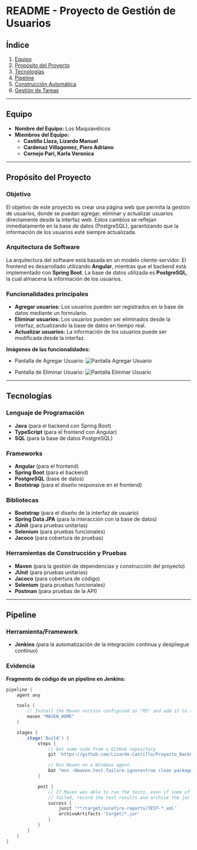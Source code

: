 # README - Proyecto de Gestión de Usuarios

## Índice

1. [Equipo](#equipo)
2. [Propósito del Proyecto](#propósito-del-proyecto)
3. [Tecnologías](#tecnologías)
4. [Pipeline](#pipeline)
5. [Construcción Automática](#construcción-automática)
6. [Gestión de Tareas](#gestión-de-tareas)

---

## Equipo

- **Nombre del Equipo:** Los Maquiavélicos
- **Miembros del Equipo:**
  - **Castillo Llaza, Lizardo Manuel**
  - **Cardenaz Villagomez, Piero Adriano**
  - **Cornejo Pari, Karla Veronica**

---

## Propósito del Proyecto

### Objetivo

El objetivo de este proyecto es crear una página web que permita la gestión de usuarios, donde se puedan agregar, eliminar y actualizar usuarios directamente desde la interfaz web. Estos cambios se reflejan inmediatamente en la base de datos (PostgreSQL), garantizando que la información de los usuarios esté siempre actualizada.

### Arquitectura de Software

La arquitectura del software está basada en un modelo cliente-servidor. El frontend es desarrollado utilizando **Angular**, mientras que el backend está implementado con **Spring Boot**. La base de datos utilizada es **PostgreSQL**, la cual almacena la información de los usuarios.

### Funcionalidades principales

- **Agregar usuarios:** Los usuarios pueden ser registrados en la base de datos mediante un formulario.
- **Eliminar usuarios:** Los usuarios pueden ser eliminados desde la interfaz, actualizando la base de datos en tiempo real.
- **Actualizar usuarios:** La información de los usuarios puede ser modificada desde la interfaz.

**Imágenes de las funcionalidades:**

- Pantalla de Agregar Usuario:
  ![Pantalla Agregar Usuario](ruta/a/tu/imagen/crear_usuario.png)

- Pantalla de Eliminar Usuario:
  ![Pantalla Eliminar Usuario](ruta/a/tu/imagen/eliminar_usuario.png)

---

## Tecnologías

### Lenguaje de Programación

- **Java** (para el backend con Spring Boot)
- **TypeScript** (para el frontend con Angular)
- **SQL** (para la base de datos PostgreSQL)

### Frameworks

- **Angular** (para el frontend)
- **Spring Boot** (para el backend)
- **PostgreSQL** (base de datos)
- **Bootstrap** (para el diseño responsive en el frontend)

### Bibliotecas

- **Bootstrap** (para el diseño de la interfaz de usuario)
- **Spring Data JPA** (para la interacción con la base de datos)
- **JUnit** (para pruebas unitarias)
- **Selenium** (para pruebas funcionales)
- **Jacoco** (para cobertura de pruebas)

### Herramientas de Construcción y Pruebas

- **Maven** (para la gestión de dependencias y construcción del proyecto)
- **JUnit** (para pruebas unitarias)
- **Jacoco** (para cobertura de código)
- **Selenium** (para pruebas funcionales)
- **Postman** (para pruebas de la API)

---

## Pipeline

### Herramienta/Framework

- **Jenkins** (para la automatización de la integración continua y despliegue continuo)

### Evidencia

**Fragmento de código de un pipeline en Jenkins:**

```groovy
pipeline {
    agent any

    tools {
        // Install the Maven version configured as "M3" and add it to the path.
        maven "MAVEN_HOME"
    }

    stages {
        stage('Build') {
            steps {
                // Get some code from a GitHub repository
                git 'https://github.com/Lizardo-Castillo/Proyecto_Backend.git'

                // Run Maven on a Windows agent.
                bat "mvn -Dmaven.test.failure.ignore=true clean package"
            }

            post {
                // If Maven was able to run the tests, even if some of the test
                // failed, record the test results and archive the jar file.
                success {
                    junit '**/target/surefire-reports/TEST-*.xml'
                    archiveArtifacts 'target/*.jar'
                }
            }
        }
    }
}
